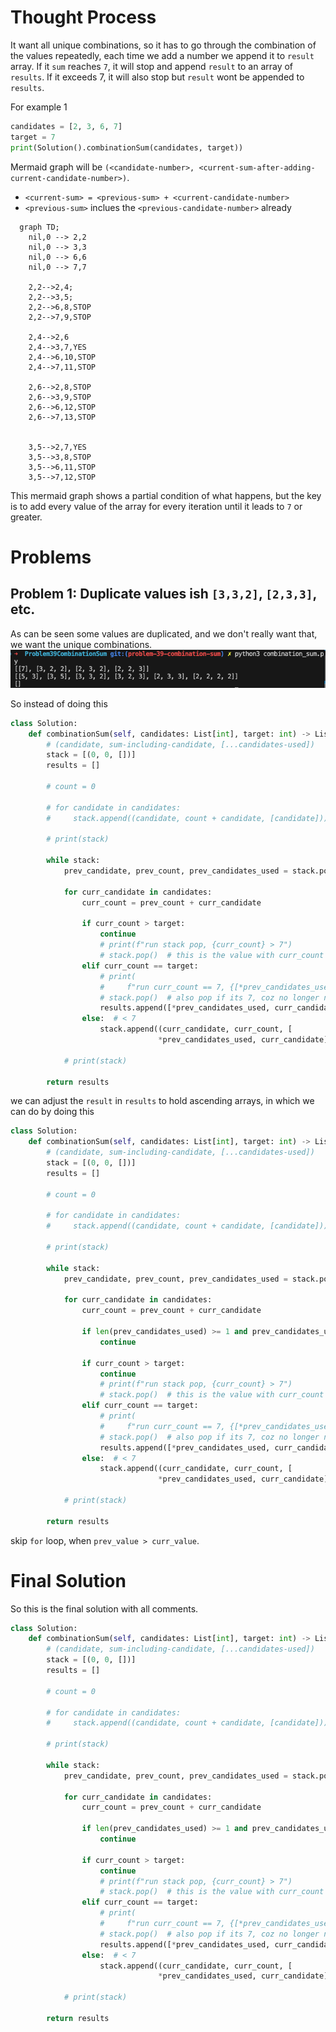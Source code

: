 # Thought Process
It want all unique combinations, so it has to go through the combination of the values repeatedly, each time we add a number we append it to `result` array. If it `sum` reaches `7`, it will stop and append `result` to an array of `results`. If it exceeds 7, it will also stop but `result` wont be appended to `results`.

For example 1
```python
candidates = [2, 3, 6, 7]
target = 7
print(Solution().combinationSum(candidates, target))
```

Mermaid graph will be `(<candidate-number>, <current-sum-after-adding-current-candidate-number>)`.
- `<current-sum> = <previous-sum> + <current-candidate-number>`
- `<previous-sum>` inclues the `<previous-candidate-number>` already
```mermaid
  graph TD;
    nil,0 --> 2,2
    nil,0 --> 3,3
    nil,0 --> 6,6
    nil,0 --> 7,7

    2,2-->2,4;
    2,2-->3,5;
    2,2-->6,8,STOP
    2,2-->7,9,STOP

    2,4-->2,6
    2,4-->3,7,YES
    2,4-->6,10,STOP
    2,4-->7,11,STOP

    2,6-->2,8,STOP
    2,6-->3,9,STOP
    2,6-->6,12,STOP
    2,6-->7,13,STOP


    3,5-->2,7,YES
    3,5-->3,8,STOP
    3,5-->6,11,STOP
    3,5-->7,12,STOP
```
This mermaid graph shows a partial condition of what happens, but the key is to add every value of the array for every iteration until it leads to `7` or greater.

# Problems
## Problem 1: Duplicate values ish `[3,3,2]`, `[2,3,3]`, etc.
As can be seen some values are duplicated, and we don't really want that, we want the unique combinations.
![alt text](image.png)

So instead of doing this
```python
class Solution:
    def combinationSum(self, candidates: List[int], target: int) -> List[List[int]]:
        # (candidate, sum-including-candidate, [...candidates-used])
        stack = [(0, 0, [])]
        results = []

        # count = 0

        # for candidate in candidates:
        #     stack.append((candidate, count + candidate, [candidate]))

        # print(stack)

        while stack:
            prev_candidate, prev_count, prev_candidates_used = stack.pop()

            for curr_candidate in candidates:
                curr_count = prev_count + curr_candidate

                if curr_count > target:
                    continue
                    # print(f"run stack pop, {curr_count} > 7")
                    # stack.pop()  # this is the value with curr_count > 7, don't need to continue counting again, and is done after appending
                elif curr_count == target:
                    # print(
                    #     f"run curr_count == 7, {[*prev_candidates_used, curr_candidate]}")
                    # stack.pop()  # also pop if its 7, coz no longer need to count, but can just append to results
                    results.append([*prev_candidates_used, curr_candidate])
                else:  # < 7
                    stack.append((curr_candidate, curr_count, [
                                 *prev_candidates_used, curr_candidate]))

            # print(stack)

        return results
```

we can adjust the `result` in `results` to hold ascending arrays, in which we can do by doing this
```python
class Solution:
    def combinationSum(self, candidates: List[int], target: int) -> List[List[int]]:
        # (candidate, sum-including-candidate, [...candidates-used])
        stack = [(0, 0, [])]
        results = []

        # count = 0

        # for candidate in candidates:
        #     stack.append((candidate, count + candidate, [candidate]))

        # print(stack)

        while stack:
            prev_candidate, prev_count, prev_candidates_used = stack.pop()

            for curr_candidate in candidates:
                curr_count = prev_count + curr_candidate

                if len(prev_candidates_used) >= 1 and prev_candidates_used[-1] > curr_candidate:
                    continue

                if curr_count > target:
                    continue
                    # print(f"run stack pop, {curr_count} > 7")
                    # stack.pop()  # this is the value with curr_count > 7, don't need to continue counting again, and is done after appending
                elif curr_count == target:
                    # print(
                    #     f"run curr_count == 7, {[*prev_candidates_used, curr_candidate]}")
                    # stack.pop()  # also pop if its 7, coz no longer need to count, but can just append to results
                    results.append([*prev_candidates_used, curr_candidate])
                else:  # < 7
                    stack.append((curr_candidate, curr_count, [
                                 *prev_candidates_used, curr_candidate]))

            # print(stack)

        return results
```
skip `for` loop, when `prev_value > curr_value`.

# Final Solution
So this is the final solution with all comments.
```python
class Solution:
    def combinationSum(self, candidates: List[int], target: int) -> List[List[int]]:
        # (candidate, sum-including-candidate, [...candidates-used])
        stack = [(0, 0, [])]
        results = []

        # count = 0

        # for candidate in candidates:
        #     stack.append((candidate, count + candidate, [candidate]))

        # print(stack)

        while stack:
            prev_candidate, prev_count, prev_candidates_used = stack.pop()

            for curr_candidate in candidates:
                curr_count = prev_count + curr_candidate

                if len(prev_candidates_used) >= 1 and prev_candidates_used[-1] > curr_candidate:
                    continue

                if curr_count > target:
                    continue
                    # print(f"run stack pop, {curr_count} > 7")
                    # stack.pop()  # this is the value with curr_count > 7, don't need to continue counting again, and is done after appending
                elif curr_count == target:
                    # print(
                    #     f"run curr_count == 7, {[*prev_candidates_used, curr_candidate]}")
                    # stack.pop()  # also pop if its 7, coz no longer need to count, but can just append to results
                    results.append([*prev_candidates_used, curr_candidate])
                else:  # < 7
                    stack.append((curr_candidate, curr_count, [
                                 *prev_candidates_used, curr_candidate]))

            # print(stack)

        return results
```
